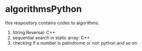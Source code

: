 # algorithmsPython
this respository contains codes to algorithms.

1. String Reversal: C++
2. sequential search in static array: C++
3. checking if a number is palindrome or not: python
and so on
